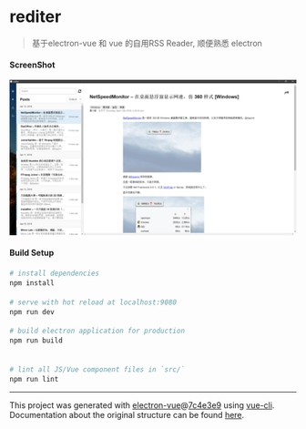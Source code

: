 # rediter

> 基于electron-vue 和 vue 的自用RSS Reader, 顺便熟悉 electron

#### ScreenShot
![ScreenShot](https://raw.githubusercontent.com/reditaru/Rediter/master/screenshot.png?token=AULdM_4iVRZGvMG4hNmWFcD12v_KHPlhks5a2MX3wA%3D%3D)
#### Build Setup

``` bash
# install dependencies
npm install

# serve with hot reload at localhost:9080
npm run dev

# build electron application for production
npm run build


# lint all JS/Vue component files in `src/`
npm run lint

```

---

This project was generated with [electron-vue](https://github.com/SimulatedGREG/electron-vue)@[7c4e3e9](https://github.com/SimulatedGREG/electron-vue/tree/7c4e3e90a772bd4c27d2dd4790f61f09bae0fcef) using [vue-cli](https://github.com/vuejs/vue-cli). Documentation about the original structure can be found [here](https://simulatedgreg.gitbooks.io/electron-vue/content/index.html).
